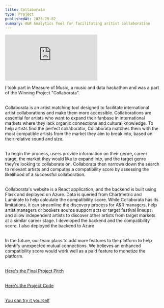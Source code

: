 ```yaml
---
title: Collaborata
type: Project
publishedAt: 2023-29-02
summary: A&R Analytics Tool for facilitating aritist collaboration
---
```

<iframe class="video" src="https://www.youtube.com/embed/GErgvCgFiLg" title="Collaborata" frameborder="0" allow="accelerometer; autoplay; clipboard-write; encrypted-media; gyroscope; picture-in-picture; web-share" allowfullscreen></iframe>

I took part in Measure of Music, a music and data hackathon and was a part of the Winning Project "Collaborata".

\
Collaborata is an artist matching tool designed to facilitate international artist collaborations and make them more accessible. Collaborations are essential for artists who want to expand their fanbase in international markets where they lack organic connections and cultural knowledge. To help artists find the perfect collaborator, Collaborata matches them with the most compatible artists from the market they aim to break into, based on their relative sound and size.

\
To begin the process, users provide information on their genre, career stage, the market they would like to expand into, and the target genre they're looking to collaborate on. Collaborata then narrows down the search to relevant artists and computes a compatibility score by assessing the likelihood of a successful collaboration.

\
Collaborata's website is a React application, and the backend is built using Flask and deployed on Azure. Data is queried from Chartmetric and Luminate to help calculate the compatibility score. While Collaborata has its limitations, it can streamline the discovery process for A&R managers, help artist managers or bookers source support acts or target festival lineups, and allow independent artists to discover other artists from target markets at a similar career stage. I developed the backend and the compatibility score. I also deployed the backend to Azure 

\
In the future, our team plans to add more features to the platform to help identify unexpected mutual connections. We believes an enhanced compatibility score would work well as a paid feature to monetize the platform.

\
[Here's the Final Project Pitch](https://www.canva.com/design/DAFblWXrycw/4NcGANsW_duGmMf2uqh7Zw/view?analyticsCorrelationId=cd900f09-4176-4147-9ca8-d34f0ba6bf5a) 

\
[Here's the Project Code](https://github.com/rashmi-carol-dsouza/measure-of-music-2023-team-9)

\
[You can try it yourself](https://collaborata.surge.sh/)

